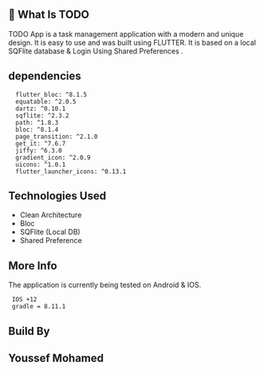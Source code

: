 


## 🚀 What Is TODO
TODO App is a task management application with a modern and unique design. It is easy to use and was built using FLUTTER. It is based on a local SQFlite database & Login Using Shared Preferences .





## dependencies
```
  flutter_bloc: ^8.1.5
  equatable: ^2.0.5
  dartz: ^0.10.1
  sqflite: ^2.3.2
  path: ^1.8.3
  bloc: ^8.1.4
  page_transition: ^2.1.0
  get_it: ^7.6.7
  jiffy: ^6.3.0
  gradient_icon: ^2.0.9
  uicons: ^1.0.1
  flutter_launcher_icons: ^0.13.1 
 ```


## Technologies Used

 - Clean Architecture
 - Bloc <state management>
 - SQFlite (Local DB)
 - Shared Preference



## More Info
The application is currently being tested on Android & IOS.


```
 IOS +12
 gradle = 8.11.1 
```


## Build By

## Youssef Mohamed 

